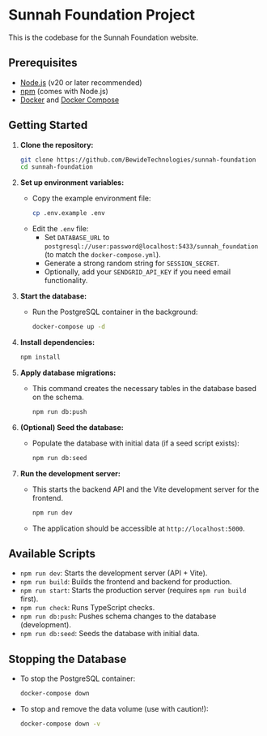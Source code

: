 # Sunnah Foundation Project

This is the codebase for the Sunnah Foundation website.

## Prerequisites

*   [Node.js](https://nodejs.org/) (v20 or later recommended)
*   [npm](https://www.npmjs.com/) (comes with Node.js)
*   [Docker](https://www.docker.com/) and [Docker Compose](https://docs.docker.com/compose/)

## Getting Started

1.  **Clone the repository:**
    ```bash
    git clone https://github.com/BewideTechnologies/sunnah-foundation
    cd sunnah-foundation
    ```

2.  **Set up environment variables:**
    *   Copy the example environment file:
        ```bash
        cp .env.example .env
        ```
    *   Edit the `.env` file:
        *   Set `DATABASE_URL` to `postgresql://user:password@localhost:5433/sunnah_foundation` (to match the `docker-compose.yml`).
        *   Generate a strong random string for `SESSION_SECRET`.
        *   Optionally, add your `SENDGRID_API_KEY` if you need email functionality.

3.  **Start the database:**
    *   Run the PostgreSQL container in the background:
        ```bash
        docker-compose up -d
        ```

4.  **Install dependencies:**
    ```bash
    npm install
    ```

5.  **Apply database migrations:**
    *   This command creates the necessary tables in the database based on the schema.
        ```bash
        npm run db:push
        ```

6.  **(Optional) Seed the database:**
    *   Populate the database with initial data (if a seed script exists):
        ```bash
        npm run db:seed
        ```

7.  **Run the development server:**
    *   This starts the backend API and the Vite development server for the frontend.
        ```bash
        npm run dev
        ```
    *   The application should be accessible at `http://localhost:5000`.

## Available Scripts

*   `npm run dev`: Starts the development server (API + Vite).
*   `npm run build`: Builds the frontend and backend for production.
*   `npm run start`: Starts the production server (requires `npm run build` first).
*   `npm run check`: Runs TypeScript checks.
*   `npm run db:push`: Pushes schema changes to the database (development).
*   `npm run db:seed`: Seeds the database with initial data.

## Stopping the Database

*   To stop the PostgreSQL container:
    ```bash
    docker-compose down
    ```
*   To stop and remove the data volume (use with caution!):
    ```bash
    docker-compose down -v
    ```